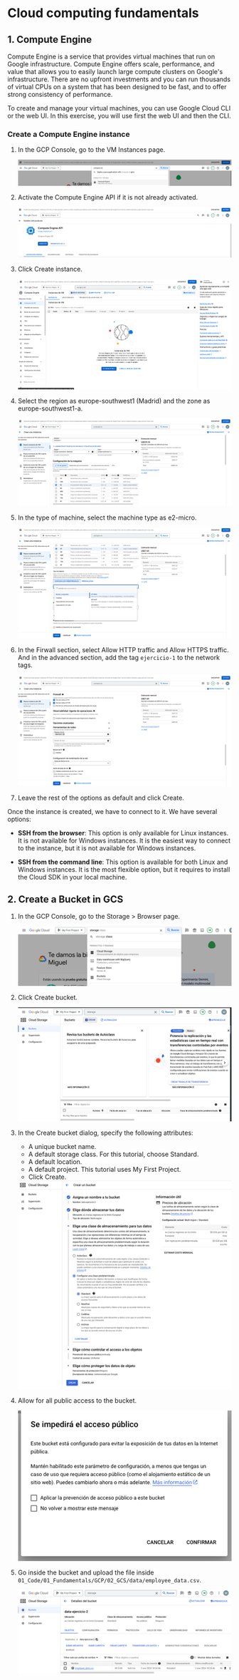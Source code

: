 # Cloud computing fundamentals

## 1. Compute Engine

Compute Engine is a service that provides virtual machines that run on Google infrastructure. Compute Engine offers scale, performance, and value that allows you to easily launch large compute clusters on Google's infrastructure. There are no upfront investments and you can run thousands of virtual CPUs on a system that has been designed to be fast, and to offer strong consistency of performance.

To create and manage your virtual machines, you can use Google Cloud CLI or the web UI. In this exercise, you will use first the web UI and then the CLI.

### Create a Compute Engine instance

1. In the GCP Console, go to the VM Instances page.
   
   <img src=".images/vm_intro_1.png">

2. Activate the Compute Engine API if it is not already activated.
   
   <img src=".images/vm_intro_2.png">

3. Click Create instance.
   
    <img src=".images/vm_intro_3.png">

4. Select the region as europe-southwest1 (Madrid) and the zone as europe-southwest1-a.
   
    <img src=".images/vm_intro_4.png">

5. In the type of machine, select the machine type as e2-micro.
   
    <img src=".images/vm_intro_5.png">

5. In the Firwall section, select Allow HTTP traffic and Allow HTTPS traffic. And in the advanced section, add the tag `ejercicio-1` to the network tags.
   
    <img src=".images/vm_intro_6.png">


6. Leave the rest of the options as default and click Create.


Once the instance is created, we have to connect to it. We have several options:

- **SSH from the browser**: This option is only available for Linux instances. It is not available for Windows instances. It is the easiest way to connect to the instance, but it is not available for Windows instances.

- **SSH from the command line**: This option is available for both Linux and Windows instances. It is the most flexible option, but it requires to install the Cloud SDK in your local machine.


## 2. Create a Bucket in GCS

1. In the GCP Console, go to the Storage > Browser page.
   
   <img src=".images/gcs_1.png">

2. Click Create bucket.
    
    <img src=".images/gcs_2.png">

3. In the Create bucket dialog, specify the following attributes:
    - A unique bucket name.
    - A default storage class. For this tutorial, choose Standard.
    - A default location.
    - A default project. This tutorial uses My First Project.
    - Click Create.

    <img src=".images/gcs_3.png">

4. Allow for all public access to the bucket.
   
    <img src=".images/gcs_4.png">

5. Go inside the bucket and upload the file inside `01_Code/01_Fundamentals/GCP/02_GCS/data/employee_data.csv`.
   
    <img src=".images/gcs_5.png">